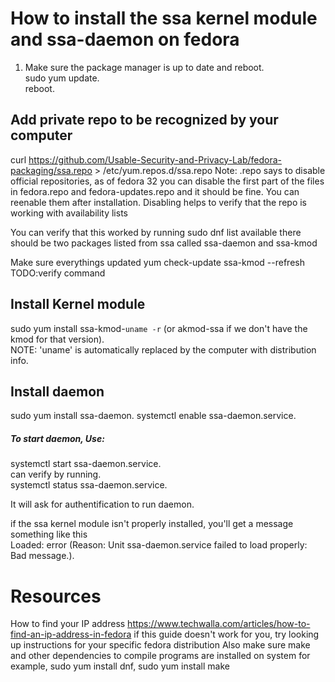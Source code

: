 # How to install the ssa kernel module and ssa-daemon on fedora

1. Make sure the package manager is up to date and reboot.   
    sudo yum update.  
    reboot. 

## Add private repo to be recognized by your computer
curl https://github.com/Usable-Security-and-Privacy-Lab/fedora-packaging/ssa.repo > /etc/yum.repos.d/ssa.repo
Note: .repo says to disable official repositories, as of fedora 32 you can disable the first part of the files in fedora.repo and fedora-updates.repo and it should be fine. You can reenable them after installation. Disabling helps to verify that the repo is working with availability lists

You can verify that this worked by running
sudo dnf list available
there should be two packages listed from ssa called ssa-daemon and ssa-kmod

Make sure everythings updated
yum check-update ssa-kmod --refresh TODO:verify command

## Install Kernel module
sudo yum install ssa-kmod-`uname -r` (or akmod-ssa if we don't have the kmod for that version).   
NOTE: 'uname' is automatically replaced by the computer with distribution info.   

## Install daemon
sudo yum install ssa-daemon. 
systemctl enable ssa-daemon.service. 
##### To start daemon, Use:
 systemctl start ssa-daemon.service.   
 can verify by running.   
 systemctl status ssa-daemon.service.    

It will ask for authentification to run daemon. 

 if the ssa kernel module isn't properly installed, you'll get a message something like this   
  Loaded: error (Reason: Unit ssa-daemon.service failed to load properly: Bad message.). 


# Resources

How to find your IP address
https://www.techwalla.com/articles/how-to-find-an-ip-address-in-fedora
if this guide doesn't work for you, try looking up instructions for your specific fedora distribution
Also make sure make and other dependencies to compile programs are installed on system
 for example, sudo yum install dnf, sudo yum install make
